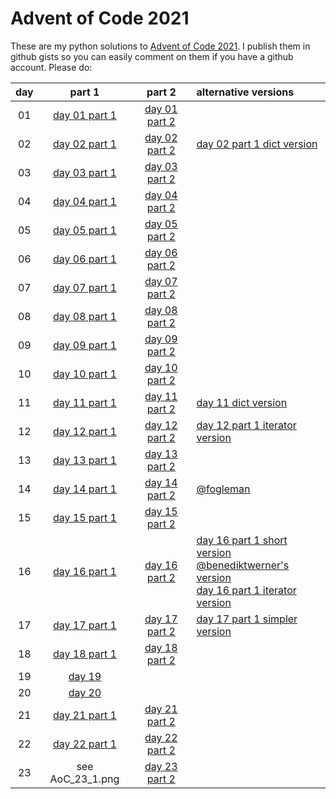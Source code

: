 # Advent of Code 2021
These are my python solutions to [Advent of Code
2021](https://adventofcode.com/2021/). I publish them in github gists so you
can easily comment on them if you have a github account. Please do:

|day|part 1|part 2|alternative versions|
|:----:|:---------------:|:---------------:|:---------------|
|01|[day 01 part 1](https://gist.github.com/c5ccf7426b162e4701e981edaa86ee03)|[day 01 part 2](https://gist.github.com/eb764cfeb347ffcce30318c1b0208539)||
|02|[day 02 part 1](https://gist.github.com/5612881243d61a94b71a2f45966b0cf1)|[day 02 part 2](https://gist.github.com/2515fabdf67f8be4f28cf90dbee41d76)|[day 02 part 1 dict version](https://gist.github.com/aee3b01cafbcf44d9cf877844b169591)|
|03|[day 03 part 1](https://gist.github.com/d2a71e886e7e297b98bdde84ba57d8df)|[day 03 part 2](https://gist.github.com/d4172bd208f9527f61b74004b2ec1578)||
|04|[day 04 part 1](https://gist.github.com/d4bc8397d59b71bcd536503d8ac5b96b)|[day 04 part 2](https://gist.github.com/1a7eecd4fa9c653435d3aa0073ca4433)||
|05|[day 05 part 1](https://gist.github.com/507f62f4f22a316139858899c3b52d83)|[day 05 part 2](https://gist.github.com/9da279ebdaa60c09f3ae3735e8b9422e)||
|06|[day 06 part 1](https://gist.github.com/e4c710c65ff2b26cdbe6b4c4c7b91a13)|[day 06 part 2](https://gist.github.com/176160e71d01b8887d7b7908a95f151c)||
|07|[day 07 part 1](https://gist.github.com/f7e15448f1252e6ce5eb8252a8998f7f)|[day 07 part 2](https://gist.github.com/58522e1191a4a74a68f641f47285aa1f)||
|08|[day 08 part 1](https://gist.github.com/c07a7d4f55e3d2510eafa8b025c403f7)|[day 08 part 2](https://gist.github.com/9ac08dbe2f03a033cfcce2ce85045c3c)||
|09|[day 09 part 1](https://gist.github.com/eec5fe5dc9a64e7da8502b1107528f49)|[day 09 part 2](https://gist.github.com/c8cec4d9eeac43f37cc640d69e77a2b0)||
|10|[day 10 part 1](https://gist.github.com/f306bcd9eb9b4937139ee5017a38a5ed)|[day 10 part 2](https://gist.github.com/78d91c766289d56aaec5893a8c04b2ae)||
|11|[day 11 part 1](https://gist.github.com/7d149a1cdb94741474902d4cc9e26023)|[day 11 part 2](https://gist.github.com/6b5e4354a78284bbce104d666c9c8e23)|[day 11 dict version](https://gist.github.com/e7796f0048dd9232cc30eec4cc8522ee)|
|12|[day 12 part 1](https://gist.github.com/1dc02ce7bc0135021aa57d170c2e3991)|[day 12 part 2](https://gist.github.com/373d42ff22236f9dcbc3dacbd8515d38)|[day 12 part 1 iterator version](https://gist.github.com/049c172b0720d34d030e4b4ed48dc724)|
|13|[day 13 part 1](https://gist.github.com/7a06ebbf52bd864bd759d36e1721eb50)|[day 13 part 2](https://gist.github.com/7a06ebbf52bd864bd759d36e1721eb50)||
|14|[day 14 part 1](https://gist.github.com/88ebda9ee235e214919bd972ae3a9282)|[day 14 part 2](https://gist.github.com/238ae4e3b8f24650fae7e2338e189e18)|[@fogleman](https://github.com/fogleman/AdventOfCode2021/blob/main/14.py)|
|15|[day 15 part 1](https://gist.github.com/5714aa628ff0f1f5321c4b3342884599)|[day 15 part 2](https://gist.github.com/50aa4c0b746c17c6ee2319f234550967)||
|16|[day 16 part 1](https://gist.github.com/c66306388646b3dda649cf4aaa2b0ef1)|[day 16 part 2](https://gist.github.com/f2f6323b4e74b79a29936936dedcc5b3)|[day 16 part 1 short version](https://gist.github.com/a90b4f883f98ed45350dc37fb62464f1)<br/>[@benediktwerner's version](https://github.com/benediktwerner/AdventOfCode/blob/master/2021/day16/sol.py)<br/>[day 16 part 1 iterator version](https://gist.github.com/cc8bedf9ca80f16d0c7e19edcd462aef)|
|17|[day 17 part 1](https://gist.github.com/d2b7a8b55ece3224ae6dc25716441bce)|[day 17 part 2](https://gist.github.com/5aced5447609aa99f0cfc17e9aac6b16)|[day 17 part 1 simpler version](https://gist.github.com/72bca9f2194e8b3df720d754df915eb2)|
|18|[day 18 part 1](https://gist.github.com/62d9d94c78b397ec9d9c7d5e3cce9aa7)|[day 18 part 2](https://gist.github.com/2b04e605097809a3c5fee8257454c4d1)||
|19|[day 19](https://gist.github.com/4380e42e514a43e856de94e403458e58)|||
|20|[day 20](https://gist.github.com/f421b4ab9b6dd5f45623b6cf82ecb051)|||
|21|[day 21 part 1](https://gist.github.com/7fa40fefa80584fc7e6b75d46123e7cb)|[day 21 part 2](https://gist.github.com/0cfa6fe66302641a6d4b1bbb0553a6c9)||
|22|[day 22 part 1](https://gist.github.com/aeddea772008a07cb70fc6f515c7dae2)|[day 22 part 2](https://gist.github.com/aeb8390d9eb5d0c65630300140f92196)||
|23|see AoC_23_1.png|[day 23 part 2](https://gist.github.com/a0998bdab9cb66a7636b84796d5f565b)||
